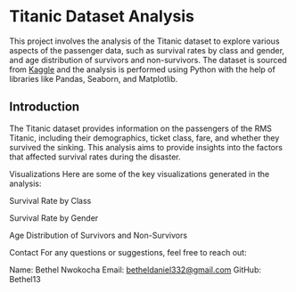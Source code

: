 # Titanic Dataset Analysis

This project involves the analysis of the Titanic dataset to explore various aspects of the passenger data, such as survival rates by class and gender, and age distribution of survivors and non-survivors. The dataset is sourced from [Kaggle](https://www.kaggle.com/c/titanic) and the analysis is performed using Python with the help of libraries like Pandas, Seaborn, and Matplotlib.
## Introduction

The Titanic dataset provides information on the passengers of the RMS Titanic, including their demographics, ticket class, fare, and whether they survived the sinking. This analysis aims to provide insights into the factors that affected survival rates during the disaster.

Visualizations
Here are some of the key visualizations generated in the analysis:

Survival Rate by Class

Survival Rate by Gender

Age Distribution of Survivors and Non-Survivors

Contact
For any questions or suggestions, feel free to reach out:

Name: Bethel Nwokocha
Email: betheldaniel332@gmail.com
GitHub: Bethel13
